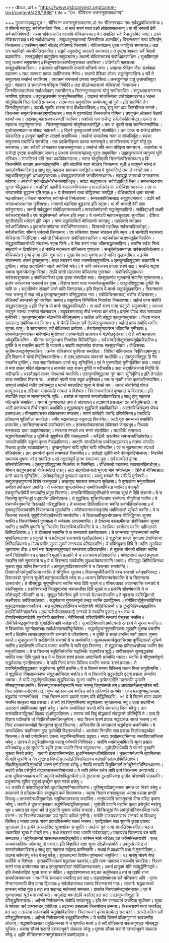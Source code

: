 +++
dbcs_url = "https://www.dsbcproject.org/canon-text/content/426/1986"
title = "0१. श्रीत्रिरत्न भजनानुशंसावदानम्"

+++
गुणकारण्डव्यूहसूत्र 
१. श्रीत्रिरत्न भजनानुशंसावदानम्
ॐ नमः श्रीरत्नत्रयायः नमः सर्वबुद्धबोधिसत्त्वेभ्यः॥
यं श्रीघनो महाबुद्धः सर्वलोकाधिपो जिनः।
तं नाथं शरणं गत्वा वक्ष्ये लोकेशसत्कथाम्॥
या श्री भगवती देवी सर्वधर्माधिपेश्वरी।
तस्या भक्तिप्रसादेन वक्ष्यामि बोधिसाधनम्॥
येन संपालितं सर्वं त्रैधातुकमिदं जगत्।
तस्य लोकेश्वरस्याहं वक्ष्ये सर्वार्थसाधनम्।
तद्यथाभून्महासत्त्वो जिनश्रीराज आत्मवित्।
त्रिरत्नशरणं गत्वा यतिरर्हन् जिनात्मजः॥
एकस्मिन् समये सोऽर्हद् बोधिमण्डे जिनाश्रमे।
बोधिचर्याव्रतम् धृत्वा जगद्धित्वे समाश्रयत्॥
तदा तत्र महाभिज्ञो जयश्रीर्यतिरात्मवित्।
सद्धर्मं समुपादेष्टुं सभासने समाश्रयत्॥
तं दृष्ट्वा श्रावकाः सर्वे भिक्षवो ब्रह्मचारिणः।
तत्सद्धर्मामृतं पातुमुपेत्य समुपाश्रयन्॥
तथान्ये बोधिसत्त्वाश्च संबोधिव्रतसाधिनः।
सुभाषितामृतं पातुं तत्सभां समुपाश्रयन्॥
भिक्षुण्यश्चेलकाश्चैवमुपासका उपासिकाः।
व्रतिनोऽपि महासत्त्वाः सम्बुद्धभक्तिचारिकाः॥
२
ब्राह्मणाः क्षत्रियाश्चापि राजानो मन्त्रिणो जनाः।
अमात्याः श्रेष्ठिनः पौराः सार्थवाहा महाजनाः॥
तथा जानपदा ग्राम्याः पार्वतिकाश्च नैर्गमाः।
तथान्ये दैशिका लोकाः सद्धर्मगुणवांछिनः॥
सर्वे ते समुपागत्य तमर्हन्तं जयश्रियम्।
यथाक्रमं समभ्यर्च्य प्रणत्वा समुपाश्रिताः॥
तत्सद्धर्मामृतं पातुं कृतांजलिपुटा मुदा।
शास्तारं तं समालोक्य परिवृत्य निषेदिरे॥
तदा सोऽर्हन्महासत्त्वो बोधिसत्त्वो जिनात्मजः।
जिनश्रीराजन्नालोक्य सर्वांल्लोकान् सभाश्रीतान्॥
त्रिरत्नगुणमाहात्म्यं श्रोतुं समभिलाषिणः।
समुत्थायासनात्तस्य जयश्रियः पुरोऽग्रतः॥
उद्वहन्नुत्तरासंगं जानुभूमितलाश्रितः।
पादाब्जं सांजलिर्नत्वा प्रार्थयदेवमादरात्॥
भदन्त श्रोतुमिछामि त्रिरत्नोत्पत्तिसत्कथाम्।
तद्भगवान् समुपादिश्य सम्बोधयतु मां गुरो॥
इति संप्रार्थिते तेन जिनश्रीगुणसंभृता।
जयश्रीः सुमतिः शास्ता सभा वीक्ष्यैवमादिशत्॥
साधु शृणु समाधाय जिनश्रीराज सन्मते।
त्रिरत्नस्य समुत्पत्तिसत्कथागुणविस्तरम्॥
यथा मे गुरुणादिष्टं जिनकल्पेन योगिना।
उपगुप्तेन लोकानां हितार्थे वक्ष्यते मया॥
तद्यथाभून्महाराजश्चक्रवर्तीं नराधिपः।
अशोको नाम राजेन्द्रः सर्वलोकहितार्थभृत्॥
एकदा स महाराजः सद्धर्मगुणलालसः।
त्रिरत्नगुणमाहात्म्यं श्रोतुमैच्छज्जगद्धिते॥
ततः स भूपती राजा समन्त्रिजनपौरिकः।
पूजोपहारमादाय स संवाद्य महोत्सवैः॥
३
विहारे कुक्कुटारामे प्रययौ संप्रमोदितः।
ततः प्राप्तः स राजेन्द्र प्रविश्य संप्रसादितः॥
उपगुप्तं महाभिज्ञं संददर्श ससांघिकम्।
तमर्हन्तं समालोक्य नत्वा स सांजलिर्मुदा॥
सहसा समुपागत्य यथाविधि समर्चयेत्।
ततः प्रदक्षिणीकृत्वा प्रवत्वा चरणाम्बुजे॥
सांजलिस्तस्य सद्धर्म श्रोतुं पुरः समाश्रयत्।
ततः सर्वेऽपि लोगकाश्च यथाक्रममुपागताः॥
तमर्हन्तं यतिं नत्वा परिवृत्य समाश्रयन्।
तदाशोकः स राजेन्द्रो दृष्ट्वा सभाश्रितान् जनान्॥
उत्थाय स्वासनाच्छास्तुः पुरतः समुपाश्रितः।
उद्वहन्नुत्तरासंगं जानुभ्यां भुवि संस्थितः॥
सांजलिस्तं यतिं नत्वा प्रार्थयेदेवमादरात्।
भदन्त श्रोतुमिछामि त्रिरत्नोत्पत्तिसत्कथाम्॥
किं त्रिरत्नमिति ख्यातम् तत्समादेष्टुमर्हसि।
इति संप्रार्थिते राज्ञा सोऽर्हन् जिनात्मजः सुधीः॥
उपगुप्तो नरेन्द्रं तं समालोक्यैवमादिशत्॥
साधु शृणु महाराज समाधाय जगद्धिते॥
यथा मे गुरुणादिष्टं तथा ते वक्ष्यते मया।
तद्यथादिसमुद्भूतो धर्मधातुस्वरुपकः॥
पंचबुद्धांशसंजातो जगदीशस्तथागतः।
महाबुद्धो जगन्नाथो जगच्छास्ता महेश्वरः॥
धर्मराजो मुनीन्द्रोऽर्हन्वैरोचनसमाधिधृक्।
सर्वज्ञः सद्गुणाधारः सर्वविद्याधिपो जिनः॥
समन्तभद्ररुपांगः सुगतः श्रीसुखाकरः।
षडभिज्ञो महावीरो वज्रसत्त्वविनायकः॥
मारदर्पतमोहन्ता संबोधिज्ञानभास्करः।
एष स भगवांल्लोके बुद्धरत्न इति स्मृतः॥
४
ये चैतच्छरणं गत्वा बोद्धिसत्त्वा जगद्धिते।
बोधिचर्याव्रतं धृत्वा चरन्तो भद्रचारिकान्॥
जित्वा मारगणान् सर्वानर्हन्तो निर्मलाशयाः।
सम्यक्संबोधिमासाद्य संबुद्धपदमागताः॥
तेऽपि सर्वे जगन्नाथास्तथागता मुनीश्वराः।
भगवन्तो महाभिज्ञा बुद्धरत्ना इति स्मृताः।
या श्री भगवती देवी प्रज्ञा सर्वगुणाश्रया।
जननी सर्वबुद्धानां संबोधिज्ञानभास्करी॥
मारदर्पतमोहन्त्री सद्धर्मगुणदायिनी।
सर्वविद्याधरी लक्ष्मी सर्वसत्त्वशुभंकरी॥
एषः सद्धर्मसम्भर्ता धर्मरत्न इति स्मृतः॥
ये चान्येऽपि महायानसूत्रादयः सुभाषिताः।
देशिताः सुगतैस्तेऽपि धर्मरत्न इति स्मृतः।
यश्च सद्धर्मसंभिर्ता बोधिसत्त्वो जगत्प्रभुः।
महासत्त्वो जगन्नाथः सर्वधर्माधिपेश्वरः॥
दुष्टक्लेशतमोहन्ता संबोधिगिणभास्करः।
विश्वरुपो महाभिज्ञः सर्वसत्त्वहितार्थभृत्॥
सर्वलोकाधिपः श्रीमान् धर्मराजो जिनात्मजः।
एष लोकेश्वरः शास्ता संघरत्न इति स्मृतः॥
ये चान्येऽपि महासत्त्वा बोधिसत्त्वा जितेन्द्रियाः।
अर्हन्तो निर्मलात्मानः संबोधिज्ञानसाधिनः॥
भद्रचर्यासमाचाराश्चतुर्ब्रह्मविहारिणः।
संबुद्धसांघिकास्तेऽपि संघरत्नाः स्मृता जिनैः॥
ये तेषां शरणं गत्वा भक्तिश्रद्धासमाहिताः।
भजन्ति सर्वदा नित्यं स्मृत्वापि च दिवानिशम्॥
ते भवन्ति महासत्त्वा बोधिसत्त्वा गुणाकराः।
सच्छ्रीसंपत्समापन्नाः सर्वसत्त्वहितोत्सवाः॥
बोधिचर्याव्रतं दृत्वा कृत्वा लोके शुभं सदा।
सुखान्येव सदा भुक्त्वा प्रान्ते यान्ति सुखावतीम्॥
५
इत्येवं संघरत्नस्य भजनं पुण्यमुत्तमम्।
मत्वा तच्छरणं गत्वा भजन्त्येतद्गुणार्थिनः॥
एतत्पुण्यविशुद्धात्मा कदाप्येति न दुर्गतिम्।
सर्वदा सद्गतिष्वेव जातो धर्माधिपो भवेत्॥
ये चापि धर्मरत्नस्य प्रगत्वा शरणं सदा।
भजन्ति श्रद्धया भक्त्या श्रुत्वाप्येतत्सुभाषितम्॥
तेऽपि सन्तो महासत्त्वा बोधिसत्त्वा गुणाश्रयाः।
संबोधिश्रीसुखाधाराः सर्वसत्त्वशुभारताः॥
संबोधिचारिकां धृत्वा कृत्वा सत्त्वहितं सदा।
सत्सुखान्येव भुक्त्वान्ते संयान्ति सुगतालयम्॥
इत्येवं धर्मरत्नस्य भजनार्थं वरं वृषम्।
विज्ञाय शरणं गत्वा भजन्त्वेतच्छुभार्थिनः॥
एतद्धर्मविशुद्धात्मा दुर्गतिं नैव याति सः।
सद्गतिष्वेव संजातो प्रान्ते याति जिनालयम्॥
इति विज्ञाय  ये मर्त्याः सद्धर्मसुखवांछिनः।
त्रिरत्नशरणं गत्वा भजन्तु ते सदा भवे॥
एतत्पुण्यानुभावेन परिशुद्धाशया नराः।
संबोधिचित्तमासाद्य चरन्ति बोधिसंवरम्॥
बोधिचर्यां चरन्तस्ते पूर्य पारमिताः क्रमात्॥
चतुर्मारान् विनिर्जित्य निःक्लेशा विमलाशयाः।
अर्हन्तं प्राप्य संबोधिं संबुद्धपदमाप्नुयुः॥
इति विज्ञाय यो मर्त्यः संबुद्धपदमिच्छति।
स आदौ शरणं गत्वा सद्गुरोः समुपाश्रयेत्॥
आराध्य सद्गुरुं भक्त्या सन्तोष्य संप्रसादयन्।
तदुपदेशमासाद्य तीर्थ स्नात्वा व्रतं चरेत्॥ 
व्रतानां पोषधं श्रेष्ठं समाख्यातं मुनीश्वरैः।
एतत्पुण्यानुभावेन संप्राप्नोति बोधिमुत्तमाम्॥
अतीता अपि संबुद्धा एतत्पुण्यानुभावतः।
जित्वा मारान् समासाद्य संबोधिमभवन् जिनाः।
६
ये चैतर्हि स्थिताः सर्वे तेऽप्येतत्पुण्यभावतः।
अर्हन्तं प्राप्य संबोधिं भवन्ति सुगताः खलु॥
ये चाप्यनागताः सर्वे बोधिसत्त्वा व्रतोपमाः।
तेऽप्येतत्पुण्यपाकेन भविष्यन्ति मुनीश्वराः॥
एवमन्येतत्पुण्यपाकेन भविष्यन्ति मुनीश्वराः॥
एवमन्येऽपि सत्त्वाश्च ये येऽप्येतद्व्रतंचराः।
ते ते सर्वे महासत्त्वा भवेयुर्बोधिभागिनः॥
श्रीमन्तः सद्गुणाधारा निःक्लेशा विजितेन्द्रियाः।
सर्वसत्त्वहितोद्युक्ताश्चतुर्ब्रह्मविहारिणः॥
दुर्गतिं ते न गच्छन्ति कदापि हि भवालये॥
सदापि सद्गतावेव संजाताः सत्सुखान्विताः।
बोधिसत्त्वाः सुधीमन्तःसद्धर्मगुणसाधिनः॥
क्रमेण बोधिसंभारं पूरयित्वा समाहिताः।
त्रिविधां बोधिमासाध निर्वृतिपदमाप्नुयुः॥
इति विज्ञान ये मर्त्या निर्वृतिपदकांक्षिणः।
ते एतद् व्रतमाधाय संचरन्तो यथाविथि॥।
एतत्पुण्यविशुद्धा हि नैव गच्छन्ति दुर्गतिम्।
सदा सद्गतिसंजाताः प्रान्ते ययुः सुनिर्वृतिम्॥
एवं मे गुरुणादिष्टं मुनीन्द्रैदेशितं यथा।
तथाहं ते मया राजन् गदितं संप्रध्यताम्॥
त्वमप्येवं सदा राजन् दुर्गतिं न यदीच्छसि॥
सदा सद्गतिसंजातो निर्वृतिं हि यदीच्छसि॥
चरस्वैतद्व्रतं राजन् पोषधाख्यं यथाविधि।
एतत्पुण्यविशुद्धात्मा नूनं यायाः सुनिर्वृतिम्॥
इति तेनार्हता शाया समादिष्टं निशम्य सः।
अशोको नृपती राजा तद्व्रतं धर्तुमैच्छत॥
ततः स नृपती राजा कृतांजलिरुपाश्रितः।
उपगुप्तं तमर्हन्तं नत्वैवं प्रार्थयन्मुदा॥
भवन्ते भवतादिष्टं श्रुत्वा मे रोचते मनः।
तथाहं संचरिष्येदं पोषधं व्रतमुत्तमम्॥
७
तद्विधानं समाख्याहि तत्फलं च विशेषतः।
त्रिरत्नभजनोत्पन्नं पुण्यफ़लं च विस्तरम्॥
इति संप्रार्थिते राज्ञा स शास्तार्हन्यतिः सुधिः।
अशोकं तं महाराजं समालोक्यैवमादिशत्॥
साधु शृणु महाराज यदिच्छसि समाहितः।
यथा मे गुरुणाख्यातं तथा ते संप्रवक्ष्यते॥
तद्याथायं प्रसन्नात्मा व्रतं चरितुमिच्छति।
स आदौ प्रातरुत्थाय तीर्थ स्नात्वा यथाविधि॥
शुद्धक्यावृतः शुद्धचित्तो ब्रह्मविहारिकः।
अष्टांगविधिसंयुक्तं पोषधं व्रतमादधत्॥
श्रीमदमोपाशस्य लोकेश्वरस्य मण्डलम्।
सगणं वर्तयेद्रंगैः पंचभिः परिशोभितम्॥
यथाविधि प्रतिष्ठाप्य शुचिशीलः समाहितः।
तथैव मद्यमांसाद्या रसुनाद्या विवर्जयेत्॥
आदौ गुरुं समभ्यर्च्य यथाविधि प्रणामयेत्।
ततयिरत्नमभ्यर्च्य प्रणमेच्छरणं गतः॥
ततश्चामोघपाशाख्यं लोकेश्वरं जगत्प्रभुम्॥
निध्याय मनसावाह्य दत्वा पाद्यार्घमादरात्॥
संस्थाप्य मण्डले तत्र सगणं संप्रमोदितः।
यथाविथि समाराध्य श्रद्धाभक्तिसमन्वितः॥
धूपैर्गन्धैः सुपुष्पैश्च दीपैः पंचामृताशनैः।
सर्वैर्द्रव्यैः सरत्नैश्च समभ्यर्च्याभितोषयेत्॥
जपस्तोत्रादिभिः स्तुत्वा कृत्वा नैकप्रदक्षिणाम्।
अष्टांगैः सांजलिर्नत्वा प्रार्थयेद्भद्रसंवरम्॥
ततश्च सांजलिः स्थित्वा कुर्यात् स्वपापदेशनाम्।
पुण्यानुमोदनां चापि सुचिरं चापि संस्थितिम्।
एवं स सुप्रसन्नात्मा संप्रार्थ्य बोधिसंवरम्।
ततः क्षमार्थनां कृत्वा तन्मण्डलं विसर्जयेत्॥
८
ततोऽह्नेः तृतीये यामे पंचामृतादिभोजनम्।
निरामिषं यथाकामं भुक्त्वा चरेत् समाहितः॥
एवं तद्व्रतसंपूर्णं कृत्वा संपालयन् मुदा।
सर्वसत्त्वहितं कृत्वा चरेत्संबोधिमानसः॥
एतत्पुण्यविशुद्धात्मा निःक्लेशः स जितेन्द्रियः।
बोधिसत्त्वो महासत्त्वः स्वपरात्महितार्थभृत्॥
श्रीमान् सद्गुणसंवासो बोधिचर्याव्रतं दधत्।
सदा सद्गतिसंजातो भुक्त्वा भोयं यथेप्सितम्॥
त्रिविधां बोधिमासाद्य प्रान्ते यायात् सुनिर्वृतिम्॥
एवमेवद्व्रतोद्भूतं पुण्यफ़लं महत्तरम्।
प्रमातुं शक्यते नैव सर्वैरपि मुनीश्वरैः॥
तत्पूजाकृतपुण्यानां विशेषं फलमुच्यते।
तच्छृणुष्व महाराज समाधाय सुचेतसा॥
ये पुण्यकामा मनुजायिरत्नं समीक्ष्य हर्षाच्छरणं प्रयान्ति।
ते धर्मरक्ताः शुभलक्ष्मीमन्तः सम्बोधिचर्याभिरता भवन्ति॥
पंचामृतैः पंचसुगन्धितोयैर्ये स्नापयन्ति प्रमुदा त्रिरत्नम्।
मन्दाकिनीदिव्यसुगन्धितोये स्नात्वा सुखं ते दिवि संरमन्ते॥
ये च त्रिरत्नेषु सुगन्धिधूपं प्रधुपयन्ति प्रतिमोदयन्तः।
ते शुद्धचिताः शुचिगन्धितांगा रत्नोपमाः श्रीगुणिता भवन्ति॥
ये पंचगन्धैरनुपयन्ति त्रिरत्नदेहे परिशुद्धचित्ताः।
ते रत्नवन्तः क्षितिपाधिराजा भवन्ति सर्वार्थहितार्थकामाः॥
ये दूष्यपट्टादिवराम्बराणि त्रिरत्ननथाय मुदार्पयन्ति।
कौशेयरत्नाभरणावृतांगा धर्माधिपास्ते सुधियो भवन्ति॥
ये च त्रिरत्नम् स्थलजैः सुपुष्पैर्जलोद्भवैश्चापि समर्चयन्ति।
ते दिव्यलक्ष्मीसुखभोग्यवन्तः श्रीसिद्धिमन्तः सुभगा भवन्ति॥
त्रिरत्नबिम्बवरे पुष्पमाला ये धर्मकामा अवलम्बयन्ति।
ते देवराजा वरलक्ष्मीमन्तः संबोधिकामाः सुभगा भवन्ति॥
सर्वाणि पुष्पाणि सुगन्धिमन्ति त्रिरत्नबिम्बे प्रकिरन्ति ये च। 
देवाधिपाः स्वर्गगता भवन्ति महीगतास्ते क्षितिपाधिराजाः॥
९
ये दीपमालां रचयन्ति ये च रत्नत्रयाग्रे हतमोहजालाः।
ते कान्तरुपा गुणरत्नवन्तो भवन्ति भूपार्चितपादपद्माः॥
प्रकुर्वते ये च प्रदीपदानं रत्नत्रयाग्रे घृततैलदीप्तम्।
ते शुद्धनेत्राः प्रबला गुणाढ्या देवाधिराजाः क्षितिपाधिपाश्च॥
भोज्यं प्रणीतं सुरसं सुवर्णं रत्नत्रयाय प्रतिपादयन्ति।
ये भक्तियुक्ता दिवि ते भवन्ति सुराधिपा भूतपयश्च धीराः॥
पानं नरा येऽमृतसद्गुणाढ्यं रत्नत्रयाय प्रतिपादयन्ति।
ते भूराजा नीरुजो बलिष्ठा भवन्ति स्वर्गे त्रिदिशाधिपाश्च॥
शाकानि मूलानि फ़लानि ये च रत्नत्रयाय प्रतिपादयन्ति।
यथेष्टभोग्यं सततं प्रभुक्त्वा गच्छन्ति तत्ते सुगतालये च॥
ये च त्रिरत्नाय समर्पयन्ति सुपथ्यभैषज्यगणानि भक्त्या।
श्रीसमृद्धाः क्षितिपाधिनाथा भुक्त्वा सुखं यान्ति जिनालयं ते॥
ताम्बूलपूगादिरसायनानि ये च त्रिरत्नाय समर्पयन्ति।
दिव्यांगसौन्दर्यगुनाभिरामा भवन्ति ते श्रीगुणिनः सुराश्च॥
वितानमुच्चैर्वितनोति यश्च रत्नत्रये सर्वनृपाभिवन्द्यः।
विशालवंशो गुणवान् सुधीरो महानुभावप्रथितो भवेत् सः॥
ध्वजान् विचित्रानवरोपयन्ति ये च त्रिरत्नालय उत्सवार्थम्।
ते श्रीसमृद्धाः सुगुणाभिरामा भवन्ति नाथा दिवि भूतले च॥
श्रीमत्पताका अवलम्बयन्ति रत्नत्रये ये रसाभियुक्ताः।
लक्ष्मीश्वरास्ते जितदुष्टसंघा भवन्त्यधीशा दिवि भूतले च॥
छत्राणि सौवर्णमयानि ये च कौशेयदूष्टै रचितानि वा च।
सुशुद्धरंगैर्मयनैश्च पुष्पै रत्नत्रये येऽभ्यवरोपयन्ति॥
ते भूपराजा वरसिद्धिमन्तो लक्ष्मीश्वराः सर्वहितार्थकायाः।
सद्धर्मकामा गुणरत्नपूर्ना वन्द्या भवन्ति प्रवरर्द्धिमन्तः॥
संगीतिवाद्यैर्मुरुजादिभिश्च मुकुंदढक्काप्रानवानकैश्च।
मड् मृदंगपटहादिभिश्च मनोज्ञघोषैः श्रोतिचित्तरम्यैः॥
स दुन्दुभिडिण्डमझर्झरैश्च प्रणादिभिर्मर्दनवादनैश्च।
तथान्यकैर्मंगलशब्दवाद्यै रत्नत्रये ये रचयन्ति पूजाम्॥
१०
तथा च वीणादिमनोज्ञनादैर्वशैः सुरावैरपि काहरैश्च।
भेरीभिरुच्चैः परिवादिनीभि रत्नत्रयं येसुरसा भजन्ति॥
तौर्यत्रिकैर्भद्रसुघोषशंखैः शृंगादिभिश्चापि मनोज्ञनादैः।
नृत्यादिभिश्चापि प्रमोदयन्तो रत्नत्रयं ये सुरसा भजन्ति॥
ते दिव्यश्रोत्राः सुमनोज्ञशब्दाः सर्वार्थसम्पत्यपरिपूर्णकोशाः।
सद्धर्म्मपुण्यानुगुणाभिरक्ताः सुखानि भुक्त्वा प्रचरन्ति स्वर्गे॥
क्षिपन्ति लाजाक्षतपुष्पकाणि रत्नत्रये ये परिहर्षमाणाः।
न दुर्गतिं ते सततं व्रजन्ति स्वर्गे प्रयाताः सुभगा रमन्ते॥
सुधातुरत्नानि सदक्षिणानि रत्नत्रये ये च समर्पयन्ति।
सुलब्धकामार्थसुखाभिरामाः पूर्णेन्द्रियास्ते सुधियो भवन्ति॥
प्रदक्षिणानि प्रविधाय भक्त्या भजन्ति ये चापि मुदा त्रिरत्नम्।
ते शुद्धकायाः प्रतिलब्धसौख्या भवन्ति देवा मनुजाधिपाश्च॥
ये च त्रिरत्नम् स्तुतिभिर्भजन्ति गद्यत्मिकैः पद्यमयैश्च शुद्धैः।
वागीश्वरास्ते सुसमृद्धकोषा भवन्ति नाथा दिवि भूतले च॥
ये च त्रिरत्नं शरणं प्रयाता अष्टाभिरगैः प्रनमन्ति भ्क्त्या।
भवन्ति ते श्रीगुणवर्णपूर्णाः सद्धर्मकामाः नृपतीश्वराश्च॥
ये चापि नित्यं मनसा विचित्य भजन्ति भक्त्या शरणं प्रयाताः।
ते पापनिर्मुक्तविशुद्धकायाः  सद्धर्मकामाः दुर्गतिं व्रजन्ति॥
ये च त्रिरत्नं मनसा विचिन्त्य तन्नाम नित्यं समुदीरयन्ति।
ते शुद्धचित्ता विमलात्मकाश्च संबुद्धधर्माभिरता भवन्ति॥
ये च त्रिरत्नानि सुदूरतोऽपि दृट्वा प्रसन्नाः प्रणमन्ति भक्त्या।
ते चापि सद्धर्मगुणाभिलाषाः शुद्धत्रिकायाः सुभगा भवन्ति॥
इत्येतदादीनि महत्तराणि पुण्यानि श्रीसद्गुणासाधनानि।
त्रिरत्नपूजाभजनोद्भवानि मत्वा भजन्तु त्रिगुणात्मकं तम्॥
आख्यातमेतत्सुगतैश्च सर्वेः त्रिरत्नसेवाभजनोद्भवं तत्।
पुण्यं महत्तस्य समं क्वचिन्न सर्वत्र लोकेष्वपि सत्येमेव॥
एवम् महत्पुण्यमुदारमग्रम् बद्धप्रमेयं गणनानभिज्ञम्।
मत्वा त्रिरत्नं शरणं प्रयातो राजन् यदि बोद्धिमिच्छसि॥
११
ये ये त्रिरत्नं शरणं प्रयाता भजन्ति सत्कृत्य सदा प्रसन्नाः।
ते सर्व एवं त्रिगुणाभिरामा सद्धर्मकामाः सुगतात्मजाः स्युः॥
दत्वा सदार्थिभ्य उदारदानं संबोधिकामाः सुवृषे चरेयुः।
क्रमेण सम्बोधिव्रतं चरन्तो बोधिं समासाद्य जिना भवेयुः।
ततः ससंघायिजगद्धितार्थं विज्ञाय सुधर्ममुपादिशन्तः।
समाप्य सर्वं त्रिषु बौद्धकार्यं संययुरन्ते परिनिर्वृतिं ते॥
एवम् हि विज्ञाय यदीच्छसि त्वं निर्वृतिसौख्यमधिगन्तुमेवम्।
सदा त्रिरत्नं शरणं प्रयातः श्रद्धाप्रसन्नः सततं भजस्व॥
मा निन्द राजन्नवमन्यमोहो त्रैधातुनाथं शुभदं त्रिरत्नम्।
अनिन्दनीयं हि जगत्प्रधानं सद्धर्मराजं भजनीयमेव॥
ये चाप्यधिक्षिप्य मदाभिमाना दुष्ट कुलेष्वेप्रि विहतात्मधैर्याः।
आलोक्य निन्दन्ति सदा प्रसन्नाः त्रिलोकभद्रार्थप्रदं त्रिरत्नम्॥
ते सर्व एनोऽभिरताः प्रमत्ताः सद्धर्मनिन्दाभिरताः प्रदुष्टाः।
नष्टाः परद्रोहमदाभिमानाः सत्त्वविघाताभिरता भवेयुः॥
ततश्च ते तदुरिताभिषक्ता महत्सु पापेष्वपि निर्विशंकाः।
सर्वाणि धर्मार्थसुभाषितानि श्रुत्वा प्रसन्नाः परिभाषयेयुः॥
एवं सुघोराणि बहूनि कृत्वा पापानि नित्यं समुदाचरन्तः।
भूयोऽतिपापेष्वपि ते चरन्तो दुःखानि भुक्त्वा निरये व्रजेयुः॥
गत्वापि तेऽपायनिमग्नदेहाः क्षुधाग्निसन्दग्धविमोहिताश्च।
भुक्त्वाप्यमेध्यानि तृषाभितप्ताः पीत्वापि मूत्राणि च नैव तुष्टाः॥
जिघत्सितास्तेऽतिपिपासिताश्च क्लेशाग्निसंतप्तविमोहिताश्च।
तीव्रातिदुःखार्ताविलुप्तधैर्या भ्रमन्त एनोऽभिरता वसेयुः॥
नैवापि तस्यापि विमुक्तिमार्गं लभेयुरेनोऽभिनिबन्ध्यमानाः।
सदापि तत्रैव वसेयुरेवं तीव्रव्यथाक्रान्तविमोतास्ते॥
ये चापि लोभेन बलेन चापि द्रव्यं त्रिरत्नस्य धनाशनादि।
हत्वा मुषित्वाप्यपहत्य वापि प्रभुंजते क्लेशविलुतधैर्याः॥
ते दुष्टसत्त्वा दुरताभिरक्ता कृत्वैव घोराण्यपि पातकानि।
प्रभुंजमानाः सुचिरं सुदुःखं कृच्छ्रेण मृत्वा नरकं व्रजेतुः॥                        
१२
तत्रापि ते क्लेशविलुप्तधैर्याः क्षुधातितृष्णाग्निप्रतापितांगाः।
पुरीषमूत्रादिप्रभुंजमाना भ्रमन्त एवं निरये वसेयुः॥
कालान्तरे ते प्रतिलब्धधैर्याः स्वदुष्कृतं कर्म विभावयन्तः।
स्मृत्वा त्रिरत्नं मनसानुतप्ता ध्यात्वा प्रसन्नाः प्रणतिं विदध्युः॥
ततस्तदेनःपरिमुक्तदेहाः समुत्थितान्नरकात् कदाचित्।
मानुष्यजातिं समाप्नुवन्तो दीना दरिद्रा कृपणा भवेयुः॥
तत्रापि ते दुष्टजानुसक्ताः सद्धर्मनिन्दादुरितानुरक्ताः।
भूयोऽपि पापानि महान्ति कृत्वा व्रजेयुरेवं नरकेषु भूयः॥
भ्रमन्त एवं बहुधा भवे ते दुःखानि भुक्त्वा सचिरं रुजार्ताः।
किंचित्सुखं नैव लभेयुरेनोनिबन्धचिता नरके वसन्ते॥
एवं त्रिरत्नेष्वपकारजातं पापं सुघोरं कथितं मुनीन्द्रैः।
मत्वेति राजन्नपकारमत्र रत्नत्रये मा विदधातु किंचित्॥
भक्त्वा प्रसन्नः शरणं प्रयातयिरत्नमेव सततं भजस्व।
एतद्विपाकेन सदा शुभानि कृत्वा प्रयायाः सुगतालयं ते॥
इत्येवं तत्समादिष्टं श्रुत्वाशोकः स भूपतिः।
तमर्हन्तं गुरुं नत्वा सांजलिरेवमब्रवीत्॥
भदन्त भवतादिष्टं श्रुत्वा मे रोचते मनः।
तथा तच्छरणं गत्वा भजामि सर्वदाप्यहम्॥
सदाप्यस्य त्रिरत्नस्य व्रतं चापि समादरात्।
धर्तुमिच्छाम्यहं शास्तस्तत्समादेष्टुमर्हति॥
कस्मिन् मासे चरेदेतद् व्रतं कस्मिन्स्तिथावपि।
एतत् सम्यक्तमादिश्य प्रबोधयतु मां भवान्॥
इति बिज्ञापितं राज्ञा श्रुत्वा सोऽर्हन्महामतिः।
उपगुप्तो नरेन्द्रं तं समालोक्यैवमादिशत्॥
साधु शृणु महाराज यद्येतद् व्रतमिच्छसि।
तथाहं ते प्रवक्ष्यामि यथा मे गुरुणोदितम्॥
तद्यथा सर्वमासेषु चरेत् पंचसु पर्वसु।
शुक्लाष्टम्यां विशेषेन पूर्णमास्यां जगुर्जिनाः॥
१३
मासेषु श्रोवणे श्रेष्ठं कार्तिके च विशेषतः।
कृतकर्मैविपाकत्वं बद्धसंख्यं महत्तरम्॥
इति मत्वा महाराज यावज्जीवं समाहितः।
त्रिरत्नं शरणं गत्वा व्रतमेतत्सदा चर॥
एतत्पुण्यमहोदारं संबोधिज्ञानदायकम्।
अक्षयं ह्यनुपमं चेति सर्वबुद्धैर्निगद्यते॥
इति तेनार्हतादिष्टं श्रुत्वा राजा स मोदितः।
तदुपदेशमासाध्य तद् व्रतं कर्तुमैच्छत॥
ततं स नृपति राजा सभर्यात्मजबान्धवः।
यथाविधि समाधाय चचारैतद् व्रतं सदा॥
तन्नृपादेशमाधाय सर्वे मन्त्रिजना अपि।
भृत्याः सैन्यगणाश्चापि पौरा ग्राम्या द्विजादयः॥
सर्वलोकास्तथा भक्त्या त्रिरत्नशरणं गताः।
सत्कारैः श्रद्धयाभ्यर्च्य प्राभजन् सर्वदा मुदा॥
तदा तत्र सदाभद्रः महोत्साहं समन्ततः।
प्रावर्तत निरुपातमेतद्धर्मानभावतः॥
एवं मे गुरुणाख्यातं श्रुतं मया तथोच्यते।
अनुमोद्य भवन्तोऽपि चरतैतद् व्रतं सदा॥
एतत्पुण्यविशुद्धा हि परिशुद्धत्रिमण्डलाः।
अर्हन्तो निर्मलात्मानः संबोधिं समवाप्नुयुः॥
इति तेन समाख्यातं जयश्रिया सुधीमता।
श्रुत्वा ते श्रावकाः सर्वे प्राभ्यनन्दन् प्रबोधिताः॥
तदारभ्य प्रसन्नात्मा जिनश्रीराज उन्मनाः।
त्रिरत्नशरणं गत्वा चचारैतद् व्रतं सदा॥
तत्संघा यतयश्चापि चतुर्ब्रह्मविहारिणः।
त्रिरत्नभजनं कृत्वा व्रतमेतत् सदाचरन्॥
ततस्ते व्रतिनः सर्वे परिशुद्धत्रिमण्डलाः।
अर्हन्तो निर्मलात्मानो बभूवुर्बोधिभागिनः॥
ये चापीदं त्रिरत्नं प्रथितगुणगणं श्रावयन्तीह लोकान्।
श्रद्धाभक्तिप्रसन्नाः प्रमुदितमनसा ये च शृण्वन्ति मर्त्याः॥
ते सर्वे बोधिसत्त्वा सकलगुणभृतः श्रीसमृद्धाः सुधिराः।
भक्त्वा सौख्यं सदान्ते दशबलभुवने संप्रयाता रमेयुः॥
भुक्त्वा सौख्यं सदान्ते दशबलभुवने संप्रयाता रमेयुः॥
॥इति श्रीत्रिरत्नभजनानुशंसावदानं प्रथमोऽद्यायः॥
